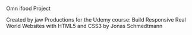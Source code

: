 Omn ifood Project

Created by jaw Productions for the Udemy course: Build Responsive Real World Websites with HTML5 and CSS3 by Jonas Schmedtmann

